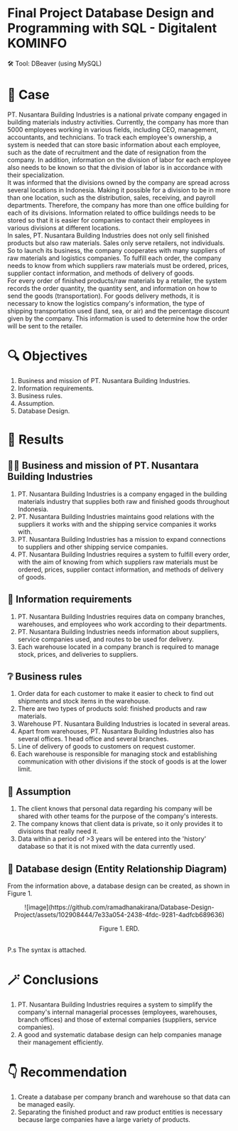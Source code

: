 # Final Project Database Design and Programming with SQL - Digitalent KOMINFO
🛠️ Tool: DBeaver (using MySQL)

# 📄 Case
PT. Nusantara Building Industries is a national private company engaged in building materials industry activities. Currently, the company has more than 5000 employees working in various fields, including CEO, management, accountants, and technicians. To track each employee's ownership, a system is needed that can store basic information about each employee, such as the date of recruitment and the date of resignation from the company. In addition, information on the division of labor for each employee also needs to be known so that the division of labor is in accordance with their specialization.<br>
It was informed that the divisions owned by the company are spread across several locations in Indonesia. Making it possible for a division to be in more than one location, such as the distribution, sales, receiving, and payroll departments. Therefore, the company has more than one office building for each of its divisions. Information related to office buildings needs to be stored so that it is easier for companies to contact their employees in various divisions at different locations. <br>
In sales, PT. Nusantara Building Industries does not only sell finished products but also raw materials. Sales only serve retailers, not individuals. So to launch its business, the company cooperates with many suppliers of raw materials and logistics companies. To fulfill each order, the company needs to know from which suppliers raw materials must be ordered, prices, supplier contact information, and methods of delivery of goods.<br>
For every order of finished products/raw materials by a retailer, the system records the order quantity, the quantity sent, and information on how to send the goods (transportation). For goods delivery methods, it is necessary to know the logistics company's information, the type of shipping transportation used (land, sea, or air) and the percentage discount given by the company. This information is used to determine how the order will be sent to the retailer.<br>

# 🔍 Objectives
1. Business and mission of PT. Nusantara Building Industries.
2. Information requirements.
3. Business rules.
4. Assumption.
5. Database Design.

# 🙌 Results
## 👨‍💼 Business and mission of PT. Nusantara Building Industries
1. PT. Nusantara Building Industries is a company engaged in the building materials industry that supplies both raw and finished goods throughout Indonesia.
2. PT. Nusantara Building Industries maintains good relations with the suppliers it works with and the shipping service companies it works with.
3. PT. Nusantara Building Industries has a mission to expand connections to suppliers and other shipping service companies.
4. PT. Nusantara Building Industries requires a system to fulfill every order, with the aim of knowing from which suppliers raw materials must be ordered, prices, supplier contact information, and methods of delivery of goods.

## 💁 Information requirements
1. PT. Nusantara Building Industries requires data on company branches, warehouses, and employees who work according to their departments.
2. PT. Nusantara Building Industries needs information about suppliers, service companies used, and routes to be used for delivery.
3. Each warehouse located in a company branch is required to manage stock, prices, and deliveries to suppliers.

## ❔ Business rules
1. Order data for each customer to make it easier to check to find out shipments and stock items in the warehouse.
2. There are two types of products sold: finished products and raw materials.
3. Warehouse PT. Nusantara Building Industries is located in several areas.
4. Apart from warehouses, PT. Nusantara Building Industries also has several offices. 1 head office and several branches.
5. Line of delivery of goods to customers on request customer.
6. Each warehouse is responsible for managing stock and establishing communication with other divisions if the stock of goods is at the lower limit.

## 🤔 Assumption
1. The client knows that personal data regarding his company will be shared with other teams for the purpose of the company's interests.
2. The company knows that client data is private, so it only provides it to divisions that really need it.
3. Data within a period of >3 years will be entered into the 'history' database so that it is not mixed with the data currently used.

## 🔄️ Database design (Entity Relationship Diagram)
From the information above, a database design can be created, as shown in Figure 1.
<p align="center">
![image](https://github.com/ramadhanakirana/Database-Design-Project/assets/102908444/7e33a054-2438-4fdc-9281-4adfcb689636)
</p>
<p align="center">Figure 1. ERD.</p> <br>
P.s The syntax is attached.

# 🪄 Conclusions
1. PT. Nusantara Building Industries requires a system to simplify the company's internal managerial processes (employees, warehouses, branch offices) and those of external companies (suppliers, service companies).
2. A good and systematic database design can help companies manage their management efficiently.

# 👇 Recommendation
1. Create a database per company branch and warehouse so that data can be managed easily.
2. Separating the finished product and raw product entities is necessary because large companies have a large variety of products.
